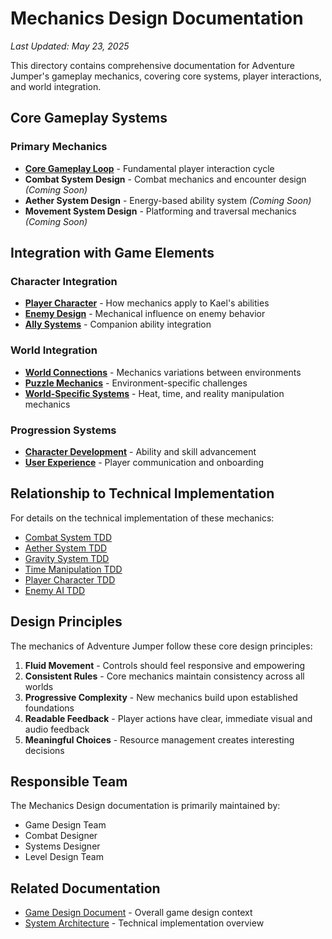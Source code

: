 # Mechanics Design Documentation
*Last Updated: May 23, 2025*

This directory contains comprehensive documentation for Adventure Jumper's gameplay mechanics, covering core systems, player interactions, and world integration.

## Core Gameplay Systems

### Primary Mechanics
- **[Core Gameplay Loop](CoreGameplayLoop.md)** - Fundamental player interaction cycle
- **Combat System Design** - Combat mechanics and encounter design *(Coming Soon)*
- **Aether System Design** - Energy-based ability system *(Coming Soon)*
- **Movement System Design** - Platforming and traversal mechanics *(Coming Soon)*

## Integration with Game Elements

### Character Integration
- **[Player Character](../Characters/01-main-character.md)** - How mechanics apply to Kael's abilities
- **[Enemy Design](../Characters/03-enemies.md)** - Mechanical influence on enemy behavior
- **[Ally Systems](../Characters/02-allies.md)** - Companion ability integration

### World Integration  
- **[World Connections](../Worlds/00-World-Connections.md)** - Mechanics variations between environments
- **[Puzzle Mechanics](../Worlds/06-puzzles-mechanics.md)** - Environment-specific challenges
- **[World-Specific Systems](../Worlds/)** - Heat, time, and reality manipulation mechanics

### Progression Systems
- **[Character Development](../Characters/01-main-character.md#character-progression)** - Ability and skill advancement
- **[User Experience](../UI_UX_Design/README.md)** - Player communication and onboarding

## Relationship to Technical Implementation

For details on the technical implementation of these mechanics:
- [Combat System TDD](../../02_Technical_Design/TDD/CombatSystem.TDD.md)
- [Aether System TDD](../../02_Technical_Design/TDD/AetherSystem.TDD.md)
- [Gravity System TDD](../../02_Technical_Design/TDD/GravitySystem.TDD.md)
- [Time Manipulation TDD](../../02_Technical_Design/TDD/TimeManipulation.TDD.md)
- [Player Character TDD](../../02_Technical_Design/TDD/PlayerCharacter.TDD.md)
- [Enemy AI TDD](../../02_Technical_Design/TDD/EnemyAI.TDD.md)

## Design Principles

The mechanics of Adventure Jumper follow these core design principles:
1. **Fluid Movement** - Controls should feel responsive and empowering
2. **Consistent Rules** - Core mechanics maintain consistency across all worlds
3. **Progressive Complexity** - New mechanics build upon established foundations
4. **Readable Feedback** - Player actions have clear, immediate visual and audio feedback
5. **Meaningful Choices** - Resource management creates interesting decisions

## Responsible Team

The Mechanics Design documentation is primarily maintained by:
- Game Design Team
- Combat Designer
- Systems Designer
- Level Design Team

## Related Documentation

- [Game Design Document](../GDD.md) - Overall game design context
- [System Architecture](../../02_Technical_Design/TDD/SystemArchitecture.TDD.md) - Technical implementation overview
